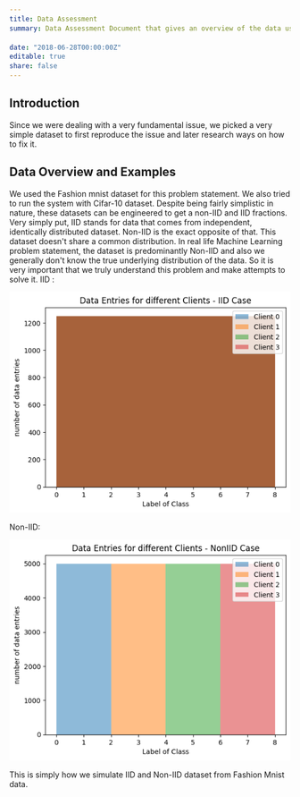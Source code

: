 ```yaml
---
title: Data Assessment
summary: Data Assessment Document that gives an overview of the data used for the project.

date: "2018-06-28T00:00:00Z"
editable: true
share: false
---
```


## Introduction

Since we were dealing with a very fundamental issue, we picked a very simple dataset to first reproduce the issue and later research ways on how to fix it.

## Data Overview and Examples

We used the Fashion mnist dataset for this problem statement. We also tried to run the system with Cifar-10 dataset. Despite being fairly simplistic in nature, these datasets can be engineered to get a non-IID and IID fractions. Very simply put, IID stands for data that comes from independent, identically distributed dataset. Non-IID is the exact opposite of that. This dataset doesn't share a common distribution. In real life Machine Learning problem statement, the dataset is predominantly Non-IID and also we generally don't know the true underlying distribution of the data. So it is very important that we truly understand this problem and make attempts to solve it.
IID : <br>

<img src = 'iid_dataset.png'/>

Non-IID:<br>

<img src = 'non-iid.png'>

This is simply how we simulate IID and Non-IID dataset from Fashion Mnist data.
